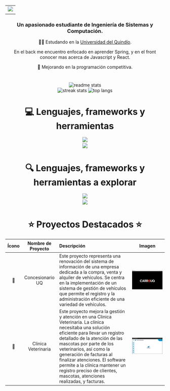 <h3 align="center">
  <div align="center">
    <table>
      <tr>
        <td>
          <img src="https://readme-typing-svg.herokuapp.com/?font=Consolas&size=35&center=true&vCenter=true&width=500&height=70&duration=2000&lines=¡Hola!;¡Soy+Juan+Manuel+Amador!;" />
        </td>
      </tr>
    </table>
  </div>
</h3>

<h3 align="center">Un apasionado estudiante de Ingeniería de Sistemas y Computación.</h3>

<div align="center">
  
  🧑‍🎓 Estudando en la [Universidad del Quindío](https://www.uniquindio.edu.co/ "Uniquindio").
  
  En el back me encuentro enfocado en aprender Spring, y en el front conocer mas acerca de Javascript y React.

  🥇 Mejorando en la programación competitiva.
  
</div>

<h1></h1>
<div align="center">

  
  <img width=500 src="https://github-readme-stats-salesp07.vercel.app/api?username=amador02&count_private=true&show_icons=true&theme=react&rank_icon=github&border_radius=10" alt="readme stats" />
  <br>
  <img height=200 src="https://github-readme-streak-stats-salesp07.vercel.app/?user=amador02&count_private=true&theme=react&border_radius=10" alt="streak stats"/>
  <img height=200 src="https://github-readme-stats-salesp07.vercel.app/api/top-langs/?username=amador02&hide=HTML&langs_count=8&layout=compact&theme=react&border_radius=10&size_weight=0.5&count_weight=0.5&exclude_repo=github-readme-stats" alt="top langs" />

</div>

<h1 align="center"> 💻 Lenguajes, frameworks y herramientas</h1>
<div align="center">
  <img src="https://skillicons.dev/icons?i=vscode,clion,eclipse,docker,arduino,idea" />
  <br>
  <img src="https://skillicons.dev/icons?i=java,python,cpp,mysql,html,css,md" /><br>
  
<h1 align="center"> 🔍 Lenguajes, frameworks y herramientas a explorar </h1>
  <img src="https://skillicons.dev/icons?i=kotlin,ruby,ts,js" /><br>
  <img src="https://skillicons.dev/icons?i=gcp,mongodb,figma,npm,react,neovim,nodejs" /><br>

</div>

<h1 align="center">  ⭐ Proyectos Destacados ⭐ </h1>

|  Ícono                   | Nombre de Proyecto             |  Descripción | Imagen |
:-------------------------:|:-------------------------:|:----------------------|:-------------------------:
🚗 |  Concesionario UQ  |  Este proyecto representa una renovación del sistema de información de una empresa dedicada a la compra, venta y alquiler de vehículos. Se centra en la implementación de un sistema de gestión de vehículos que permite el registro y la administración eficiente de una variedad de vehículos.  |  ![carrouq-foto](carroUQ.png "🚗 Concesionario UQ 🚗")
🐾 | Clinica Veterinaria | Este proyecto mejora la gestión y atención en una Clinica Veterinaria. La clínica necesitaba una solución eficiente para llevar un registro detallado de la atención de las mascotas por parte de los veterinarios, así como la generación de facturas al finalizar atenciones. El software permite a la clínica mantener un registro preciso de clientes, mascotas, atenciones realizadas, y facturas. | ![clinica-foto](clinicaVeterinaria.png "🐾 Clinica Veterinaria🐾")

